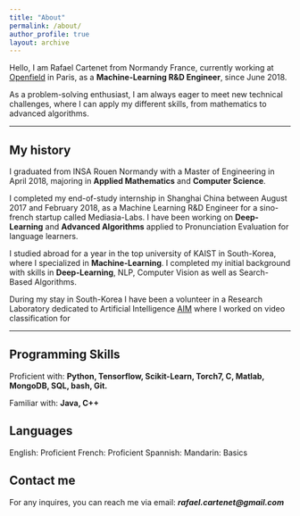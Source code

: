 ```yaml
---
title: "About"
permalink: /about/
author_profile: true
layout: archive
---
```


Hello, I am Rafael Cartenet from Normandy France, currently working at [Openfield](http://openfieldlive.com/?lang=en) in Paris, as a **Machine-Learning R&D Engineer**, since June 2018.

As a problem-solving enthusiast, I am always eager to meet new technical challenges, where I can apply my different skills, from mathematics to advanced algorithms.

---

## My history

I graduated from INSA Rouen Normandy with a Master of Engineering in April 2018, majoring in **Applied Mathematics** and **Computer Science**.

I completed my end-of-study internship in Shanghai China between August 2017 and February 2018, as a Machine Learning R&D Engineer for a sino-french startup called Mediasia-Labs. I have been working on **Deep-Learning** and **Advanced Algorithms** applied to Pronunciation Evaluation for language learners.

I studied abroad for a year in the top university of KAIST in South-Korea, where I specialized in **Machine-Learning**. I completed my initial background with skills in **Deep-Learning**, NLP, Computer Vision as well as Search-Based Algorithms.

During my stay in South-Korea I have been a volunteer in a Research Laboratory dedicated to Artificial Intelligence [AIM](http://slsp.kaist.ac.kr/xe/) where I worked on video classification for

---

## Programming Skills

Proficient with: **Python, Tensorflow, Scikit-Learn, Torch7, C, Matlab, MongoDB, SQL, bash, Git.**

Familiar with: **Java, C++**

## Languages

English: Proficient
French: Proficient
Spannish:
Mandarin: Basics

## Contact me

For any inquires, you can reach me via email: **_rafael.cartenet@gmail.com_**
